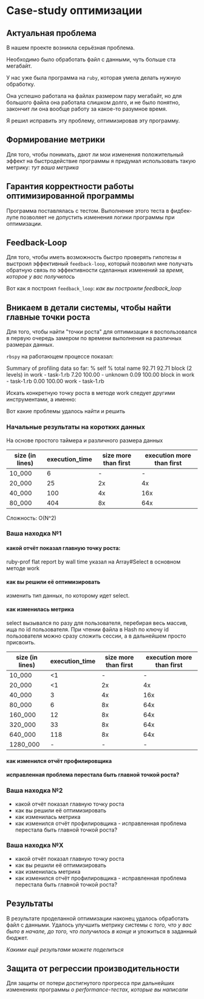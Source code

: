 # Case-study оптимизации

## Актуальная проблема
В нашем проекте возникла серьёзная проблема.

Необходимо было обработать файл с данными, чуть больше ста мегабайт.

У нас уже была программа на `ruby`, которая умела делать нужную обработку.

Она успешно работала на файлах размером пару мегабайт, но для большого файла она работала слишком долго, и не было понятно, закончит ли она вообще работу за какое-то разумное время.

Я решил исправить эту проблему, оптимизировав эту программу.

## Формирование метрики
Для того, чтобы понимать, дают ли мои изменения положительный эффект на быстродействие программы я придумал использовать такую метрику: *тут ваша метрика*

## Гарантия корректности работы оптимизированной программы
Программа поставлялась с тестом. Выполнение этого теста в фидбек-лупе позволяет не допустить изменения логики программы при оптимизации.

## Feedback-Loop
Для того, чтобы иметь возможность быстро проверять гипотезы я выстроил эффективный `feedback-loop`, который позволил мне получать обратную связь по эффективности сделанных изменений за *время, которое у вас получилось*

Вот как я построил `feedback_loop`: *как вы построили feedback_loop*

## Вникаем в детали системы, чтобы найти главные точки роста
Для того, чтобы найти "точки роста" для оптимизации я воспользовался в первую очередь замером по времени выполнения
на различных размерах данных.

`rbspy` на работающем процессе показал:

Summary of profiling data so far:
% self  % total  name
 92.71    92.71  block (2 levels) in work - task-1.rb
  7.20   100.00  <c function> - unknown
  0.09   100.00  block in work - task-1.rb
  0.00   100.00  work - task-1.rb

Искать конкретную точку роста в методе work следует другими инструментами, а именно:



Вот какие проблемы удалось найти и решить

### Начальные результаты на коротких данных

На основе простого таймера и различного размера данных

size (in lines) | execution_time | size more than first | execution more than first
---|---|---|---
10_000 | 6 | - | -
20_000 | 25 | 2x | 4x
40_000 | 100 | 4x | 16x
80_000 | 404 | 8x | 64x

Сложность: O(N^2)

### Ваша находка №1
#### какой отчёт показал главную точку роста: 
ruby-prof flat report by wall time указал на Array#Select в основном методе work
#### как вы решили её оптимизировать
изменить тип данных, по которому идет select.
#### как изменилась метрика

select вызывался по разу для пользователя, перебирая весь массив, ища по id пользователя.
При чтении файла в Hash по ключу id пользователя можно сразу сложить сессии, а в дальнейшем просто присвоить.

size (in lines) | execution_time | size more than first | execution more than first
---|---|---|---
10_000 | <1 | - | -
20_000 | <1 | 2x | 4x
40_000 | 3 | 4x | 16x
80_000 | 6 | 8x | 64x
160_000 | 12 | 8x | 64x
320_000 | 33 | 8x | 64x
640_000 | 118 | 8x | 64x
1280_000 | - | - | -

#### как изменился отчёт профилировщика 
#### исправленная проблема перестала быть главной точкой роста?

### Ваша находка №2
- какой отчёт показал главную точку роста
- как вы решили её оптимизировать
- как изменилась метрика
- как изменился отчёт профилировщика - исправленная проблема перестала быть главной точкой роста?

### Ваша находка №X
- какой отчёт показал главную точку роста
- как вы решили её оптимизировать
- как изменилась метрика
- как изменился отчёт профилировщика - исправленная проблема перестала быть главной точкой роста?

## Результаты
В результате проделанной оптимизации наконец удалось обработать файл с данными.
Удалось улучшить метрику системы с *того, что у вас было в начале, до того, что получилось в конце* и уложиться в заданный бюджет.

*Какими ещё результами можете поделиться*

## Защита от регрессии производительности
Для защиты от потери достигнутого прогресса при дальнейших изменениях программы *о performance-тестах, которые вы написали*

